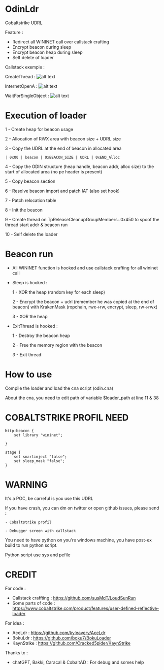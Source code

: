 # OdinLdr

Cobaltstrike UDRL

Feature :
  - Redirect all WININET call over callstack crafting
  - Encrypt beacon during sleep
  - Encrypt beacon heap during sleep
  - Self delete of loader

Callstack exemple :

CreateThread :
![alt text](https://raw.githubusercontent.com/RtlDallas/OdinLdr/main/img/createthread_callstack.PNG)

InternetOpenA :
![alt text](https://raw.githubusercontent.com/RtlDallas/OdinLdr/main/img/internetopa_callstack.PNG)

WaitForSingleObject :
![alt text](https://raw.githubusercontent.com/RtlDallas/OdinLdr/main/img/wfso_scalltack.PNG)

# Execution of loader 
    
1 - Create heap for beacon usage

2 - Allocation of RWX area with beacon size + UDRL size

3 - Copy the UDRL at the end of beacon in allocated area

    | 0x00 | beacon | 0xBEACON_SIZE | UDRL | 0xEND_Alloc
    
4 - Copy the ODIN structure (heap handle, beacon addr, alloc size) to the start of allocated area (no pe header is present)

5 - Copy beacon section

6 - Resolve beacon import and patch IAT (also set hook)

7 - Patch relocation table

8 - Init the beacon

9 - Create thread on TpReleaseCleanupGroupMembers+0x450 to spoof the thread start addr & beacon run

10 - Self delete the loader

# Beacon run 

- All WININET function is hooked and use callstack crafting for all wininet call
  
- Sleep is hooked :
  
    1 - XOR the heap (random key for each sleep)
  
    2 - Encrypt the beacon + udrl (remember he was copied at the end of beacon) with KrakenMask (ropchain, rwx->rw, encrypt, sleep, rw->rwx)
  
    3 - XOR the heap 


- ExitThread is hooked :
  
    1 - Destroy the beacon heap
  
    2 - Free the memory region with the beacon
  
    3 - Exit thread


 # How to use 

Compile the loader and load the cna script (odin.cna)
  
About the cna, you need to edit path of variable $loader_path at line 11 & 38

# COBALTSTRIKE PROFIL NEED

```
http-beacon {
    set library "wininet";
	
}

stage {
	set smartinject "false";
	set sleep_mask "false";
}
```

# WARNING

It's a POC, be carreful is you use this UDRL

If you have crash, you can dm on twitter or open github issues, please send :

	- Cobaltstrike profil

  	- Debugger screen with callstack

You need to have python on you're windows machine, you have post-ex build to run python script.

Python script use sys and pefile
   

# CREDIT 

For code :

- Callstack craffting : https://github.com/susMdT/LoudSunRun
- Some parts of code : https://www.cobaltstrike.com/product/features/user-defined-reflective-loader

For idea :

- AceLdr : https://github.com/kyleavery/AceLdr
- BokuLdr : https://github.com/boku7/BokuLoader
- KaynStrike : https://github.com/Cracked5pider/KaynStrike

Thanks to :

- chatGPT, Bakki, Caracal & CobaltAD : For debug and somes help
